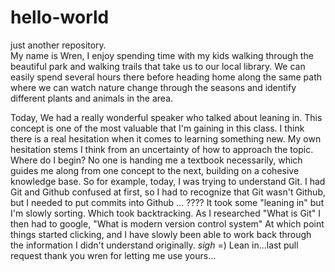 # hello-world
just another repository.  
My name is Wren, I enjoy spending time with my kids walking through the beautiful park and walking trails that take us to our local library.  We can easily spend several hours there before heading home along the same path where we can watch nature change through the seasons and identify different plants and animals in the area.


Today, We had a really wonderful speaker who talked about leaning in.  This concept is one of the most valuable that I'm gaining in this class.  I think there is a real hesitation when it comes to learning something new. My own hesitation stems I think from an uncertainty of how to approach the topic.  Where do I begin?  No one is handing me a textbook necessarily, which guides me along from one concept to the next, building on a cohesive knowledge base.  So for example, today, I was trying to understand Git.  I had Git and Github confused at first, so I had to recognize that Git wasn't Github, but I needed to put commits into Github  ... ????  It took some "leaning in" but I'm slowly sorting.  Which took backtracking.  As I researched "What is Git"  I then had to google, "What is modern version control system"  At which point things started clicking, and I have slowly been able to work back through the information I didn't understand originally.  *sigh*  =)  Lean in...last pull request thank you wren for letting me use yours...

